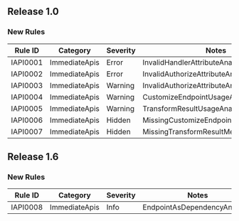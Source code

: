 ## Release 1.0

### New Rules

Rule ID | Category | Severity | Notes
--------|----------|----------|--------------------
IAPI0001 | ImmediateApis | Error | InvalidHandlerAttributeAnalyzer
IAPI0002 | ImmediateApis | Error | InvalidAuthorizeAttributeAnalyzer
IAPI0003 | ImmediateApis | Warning | InvalidAuthorizeAttributeAnalyzer
IAPI0004 | ImmediateApis | Warning | CustomizeEndpointUsageAnalyzer
IAPI0005 | ImmediateApis | Warning | TransformResultUsageAnalyzer
IAPI0006 | ImmediateApis | Hidden | MissingCustomizeEndpointMethodAnalyzer
IAPI0007 | ImmediateApis | Hidden | MissingTransformResultMethodAnalyzer

## Release 1.6

### New Rules
Rule ID | Category | Severity | Notes
--------|----------|----------|--------------------
IAPI0008 | ImmediateApis | Info | EndpointAsDependencyAnalyzer
